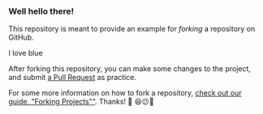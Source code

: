 ### Well hello there!

This repository is meant to provide an example for *forking* a repository on GitHub.

<html>
<body>
<blue>
I love blue
</blue>
</body>
</html>

After forking this repository, you can make some changes to the project, and submit [a Pull Request](https://github.com/octocat/Spoon-Knife/pulls) as practice.

For some more information on how to fork a repository, [check out our guide, "Forking Projects""](http://guides.github.com/overviews/forking/). Thanks! :sparkling_heart:
:laughing::confused::car:
